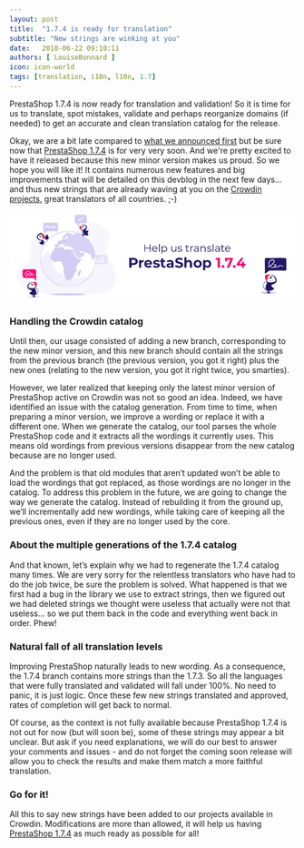 ```yaml
---
layout: post
title:  "1.7.4 is ready for translation"
subtitle: "New strings are winking at you"
date:   2018-06-22 09:10:11
authors: [ LouiseBonnard ]
icon: icon-world
tags: [translation, i18n, l10n, 1.7]
---
```


PrestaShop 1.7.4 is now ready for translation and validation! So it is time for us to translate, spot mistakes, validate and perhaps reorganize domains (if needed) to get an accurate and clean translation catalog for the release.

Okay, we are a bit late compared to [what we announced first](http://build.prestashop.com/howtos/misc/2018-release-schedule) but be sure now that [PrestaShop 1.7.4]( http://build.prestashop.com/news/prestashop-1-7-4-0-beta-1-release) is for very very soon. And we're pretty excited to have it released because this new minor version makes us proud. So we hope you will like it! It contains numerous new features and big improvements that will be detailed on this devblog in the next few days… and thus new strings that are already waving at you on the [Crowdin projects](https://crowdin.com/project/prestashop-official), great translators of all countries. ;-)

<img width="990" src="/assets/images/2018/06/Translation_174.jpg">


### Handling the Crowdin catalog

Until then, our usage consisted of adding a new branch, corresponding to the new minor version, and this new branch should contain all the strings from the previous branch (the previous version, you got it right) plus the new ones (relating to the new version, you got it right twice, you smarties).

However, we later realized that keeping only the latest minor version of PrestaShop active on Crowdin was not so good an idea. Indeed, we have identified an issue with the catalog generation. From time to time, when preparing a minor version, we improve a wording or replace it with a different one. When we generate the catalog, our tool parses the whole PrestaShop code and it extracts all the wordings it currently uses. This means old wordings from previous versions disappear from the new catalog because are no longer used.

And the problem is that old modules that aren’t updated won’t be able to load the wordings that got replaced, as those wordings are no longer in the catalog. To address this problem in the future, we are going to change the way we generate the catalog. Instead of rebuilding it from the ground up, we’ll incrementally add new wordings, while taking care of keeping all the previous ones, even if they are no longer used by the core.


### About the multiple generations of the 1.7.4 catalog

And that known, let’s explain why we had to regenerate the 1.7.4 catalog many times. We are very sorry for the relentless translators who have had to do the job twice, be sure the problem is solved. What happened is that we first had a bug in the library we use to extract strings, then we figured out we had deleted strings we thought were useless that actually were not that useless… so we put them back in the code and everything went back in order. Phew!


### Natural fall of all translation levels

Improving PrestaShop naturally leads to new wording. As a consequence, the 1.7.4 branch contains more strings than the 1.7.3. So all the languages that were fully translated and validated will fall under 100%. No need to panic, it is just logic. Once these few new strings translated and approved, rates of completion will get back to normal.

Of course, as the context is not fully available because PrestaShop 1.7.4 is not out for now (but will soon be), some of these strings may appear a bit unclear. But ask if you need explanations, we will do our best to answer your comments and issues - and do not forget the coming soon release will allow you to check the results and make them match a more faithful translation.


### Go for it!

All this to say new strings have been added to our projects available in Crowdin. Modifications are more than allowed, it will help us having [PrestaShop 1.7.4](https://crowdin.com/project/prestashop-official) as much ready as possible for all!
